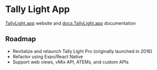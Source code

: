 # Tally Light App
[TallyLight.app](https://tallylight.app) website and [docs.TallyLight.app](https://doc.tallylight.app) documentation

## Roadmap
- Revitalize and relaunch Tally Light Pro (originally launched in 2016)
- Refactor using Expo/React Native
- Support web views, vMix API, ATEMs, and custom APIs
